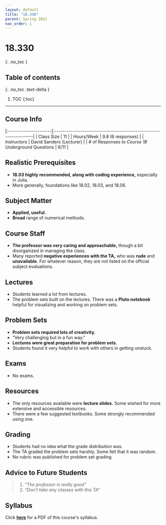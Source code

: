 ```yaml
---
layout: default
title: "18.330"
parent: Spring 2021
nav_order: 1
---
```


# 18.330
{: .no_toc }

## Table of contents
{: .no_toc .text-delta }

1. TOC
{:toc}

---

## Course Info

|:----------------------|:-------------------------------------------------------------------|
| Class Size | 11 |
| Hours/Week | 9.8 (6 responses) |
| Instructors | David Sanders (Lecturer) |
| # of Responses to _Course 18 Underground_ Questions | 6/11 |

## Realistic Prerequisites

- **18.03 highly recommended, along with coding experience,** especially in Julia.
- More generally, foundations like 18.02, 18.03, and 18.06.

## Subject Matter

- **Applied, useful.**
- **Broad** range of numerical methods.

## Course Staff

- **The professor was very caring and approachable,** though a bit disorganized in managing the class.
- Many reported **negative experiences with the TA,** who was **rude** and **unavailable.** For whatever reason, they are not listed on the official subject evaluations.

## Lectures

- Students learned a lot from lectures.
- The problem sets built on the lectures. There was a **Pluto notebook** helpful for visualizing and working on problem sets.

## Problem Sets

- **Problem sets required lots of creativity.**
- "Very challenging but in a fun way."
- **Lectures were great preparation for problem sets.**
- Students found it very helpful to work with others in getting unstuck.

## Exams

- No exams.

## Resources

- The only resources available were **lecture slides.** Some wished for more extensive and accessible resources.
- There were a few suggested textbooks. Some strongly recommended using one.

## Grading

- Students had no idea what the grade distribution was.
- The TA graded the problem sets harshly. Some felt that it was random.
- No rubric was published for problem set grading.

## Advice to Future Students

> 1. _"The professor is really good"_
> 2. _"Don't take any classes with this TA"_

## Syllabus

Click [**here**](https://web.archive.org/web/20210724141151/https://github.com/mitmath/18330/blob/spring21/syllabus.md) for a PDF of this course's syllabus.
